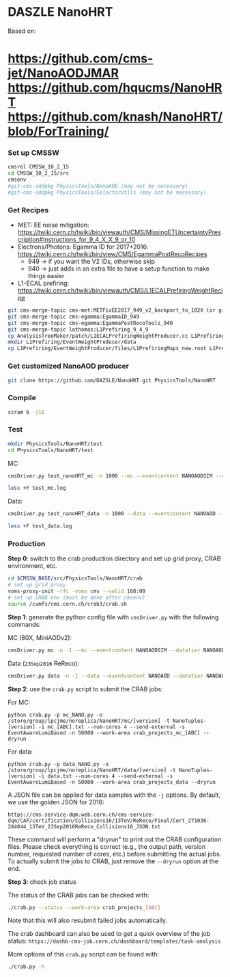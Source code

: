 # DASZLE NanoHRT

Based on:

https://github.com/cms-jet/NanoAODJMAR
https://github.com/hqucms/NanoHRT
https://github.com/knash/NanoHRT/blob/ForTraining/
======

### Set up CMSSW

```bash
cmsrel CMSSW_10_2_15
cd CMSSW_10_2_15/src
cmsenv
#git-cms-addpkg PhysicsTools/NanoAOD (may not be necessary)
#git-cms-addpkg PhysicsTools/SelectorUtils (may not be necessary)
```

### Get Recipes
* MET: EE noise mitigation: https://twiki.cern.ch/twiki/bin/viewauth/CMS/MissingETUncertaintyPrescription#Instructions_for_9_4_X_X_9_or_10
* Electrons/Photons: Egamma ID for 2017+2016: https://twiki.cern.ch/twiki/bin/view/CMS/EgammaPostRecoRecipes
	* 949 -> if you want the V2 IDs, otherwise skip
	* 940 -> just adds in an extra file to have a setup function to make things easier
* L1-ECAL prefiring: https://twiki.cern.ch/twiki/bin/viewauth/CMS/L1ECALPrefiringWeightRecipe  

```bash
git cms-merge-topic cms-met:METFixEE2017_949_v2_backport_to_102X (or git cms-merge-topic cms-met:METFixEE2017_949_v2 if 9X)
git cms-merge-topic cms-egamma:EgammaID_949
git cms-merge-topic cms-egamma:EgammaPostRecoTools_940
git cms-merge-topic lathomas:L1Prefiring_9_4_9
cp AnalysisTreeMaker/patch/L1ECALPrefiringWeightProducer.cc L1Prefiring/EventWeightProducer/plugins/
mkdir L1Prefiring/EventWeightProducer/data
cp L1Prefiring/EventWeightProducer/files/L1PrefiringMaps_new.root L1Prefiring/EventWeightProducer/data/
```

### Get customized NanoAOD producer

```bash
git clone https://github.com/DAZSLE/NanoHRT.git PhysicsTools/NanoHRT
```

### Compile

```bash
scram b -j16
```

### Test

```bash
mkdir PhysicsTools/NanoHRT/test
cd PhysicsTools/NanoHRT/test
```

MC:

```bash
cmsDriver.py test_nanoHRT_mc -n 1000 --mc --eventcontent NANOAODSIM --datatier NANOAODSIM --conditions 94X_mcRun2_asymptotic_v2 --step NANO --nThreads 4 --era Run2_2016,run2_miniAOD_80XLegacy --customise PhysicsTools/NanoHRT/nanoHRT_cff.nanoHRT_customizeMC --filein /store/mc/RunIISummer16MiniAODv2/ZprimeToTT_M-3000_W-30_TuneCUETP8M1_13TeV-madgraphMLM-pythia8/MINIAODSIM/PUMoriond17_80X_mcRun2_asymptotic_2016_TrancheIV_v6-v1/80000/D6D620EF-73BE-E611-8BFB-B499BAA67780.root --fileout file:nano_mc.root --customise_commands "process.options = cms.untracked.PSet(wantSummary = cms.untracked.bool(True))" >& test_mc.log &

less +F test_mc.log
```

Data:

```bash
cmsDriver.py test_nanoHRT_data -n 1000 --data --eventcontent NANOAOD --datatier NANOAOD --conditions 94X_dataRun2_v4 --step NANO --nThreads 4 --era Run2_2016,run2_miniAOD_80XLegacy --customise PhysicsTools/NanoHRT/nanoHRT_cff.nanoHRT_customizeData_METMuEGClean --filein /store/data/Run2016G/JetHT/MINIAOD/03Feb2017-v1/100000/006E7AF2-AEEC-E611-A88D-7845C4FC3B00.root --fileout file:nano_data.root --customise_commands "process.options = cms.untracked.PSet(wantSummary = cms.untracked.bool(True))" >& test_data.log &

less +F test_data.log
```


### Production

**Step 0**: switch to the crab production directory and set up grid proxy, CRAB environment, etc.

```bash
cd $CMSSW_BASE/src/PhysicsTools/NanoHRT/crab
# set up grid proxy
voms-proxy-init -rfc -voms cms --valid 168:00
# set up CRAB env (must be done after cmsenv)
source /cvmfs/cms.cern.ch/crab3/crab.sh
```

**Step 1**: generate the python config file with `cmsDriver.py` with the following commands:

MC (80X, MiniAODv2):

```bash
cmsDriver.py mc -n -1 --mc --eventcontent NANOAODSIM --datatier NANOAODSIM --conditions 94X_mcRun2_asymptotic_v2 --step NANO --nThreads 4 --era Run2_2016,run2_miniAOD_80XLegacy --customise PhysicsTools/NanoHRT/nanoHRT_cff.nanoHRT_customizeMC --filein file:step-1.root --fileout file:nano.root --no_exec
```

Data (`23Sep2016` ReReco):

```bash
cmsDriver.py data -n -1 --data --eventcontent NANOAOD --datatier NANOAOD --conditions 94X_dataRun2_v4 --step NANO --nThreads 4 --era Run2_2016,run2_miniAOD_80XLegacy --customise PhysicsTools/NanoHRT/nanoHRT_cff.nanoHRT_customizeData_METMuEGClean --filein file:step-1.root --fileout file:nano.root --no_exec
```

**Step 2**: use the `crab.py` script to submit the CRAB jobs:

For MC:

`python crab.py -p mc_NANO.py -o /store/group/lpcjme/noreplica/NanoHRT/mc/[version] -t NanoTuples-[version] -i mc_[ABC].txt --num-cores 4 --send-external -s EventAwareLumiBased -n 50000 --work-area crab_projects_mc_[ABC] --dryrun`

For data:

`python crab.py -p data_NANO.py -o /store/group/lpcjme/noreplica/NanoHRT/data/[version] -t NanoTuples-[version] -i data.txt --num-cores 4 --send-external -s EventAwareLumiBased -n 50000 --work-area crab_projects_data --dryrun`

A JSON file can be applied for data samples with the `-j` options. By default, we use the golden JSON for 2016:

```
https://cms-service-dqm.web.cern.ch/cms-service-dqm/CAF/certification/Collisions16/13TeV/ReReco/Final/Cert_271036-284044_13TeV_23Sep2016ReReco_Collisions16_JSON.txt
```

These command will perform a "dryrun" to print out the CRAB configuration files. Please check everything is correct (e.g., the output path, version number, requested number of cores, etc.) before submitting the actual jobs. To actually submit the jobs to CRAB, just remove the `--dryrun` option at the end.

**Step 3**: check job status

The status of the CRAB jobs can be checked with:

```bash
./crab.py --status --work-area crab_projects_[ABC]
```

Note that this will also resubmit failed jobs automatically.

The crab dashboard can also be used to get a quick overview of the job status:
`https://dashb-cms-job.cern.ch/dashboard/templates/task-analysis`

More options of this `crab.py` script can be found with:

```bash
./crab.py -h
```
